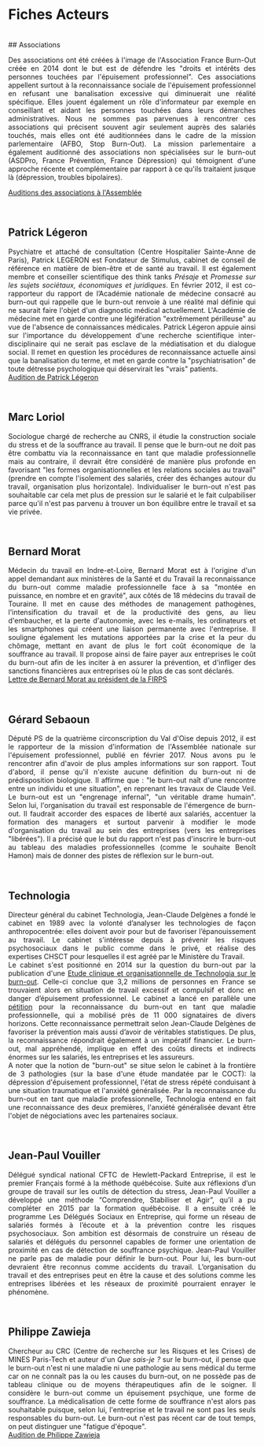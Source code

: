# Fiches Acteurs 

<br>
## Associations
<p align="justify">Des associations ont été créées à l'image de l'Association France Burn-Out créée en 2014 dont le but est de défendre les "droits et intérêts des personnes touchées par l'épuisement professionnel". Ces associations appellent surtout à la reconnaissance sociale de l'épuisement professionnel en refusant une banalisation excessive qui diminuerait une réalité spécifique. Elles jouent également un rôle d'informateur par exemple en conseillant et aidant les personnes touchées dans leurs démarches administratives. Nous ne sommes pas parvenues à rencontrer ces associations qui précisent souvent agir seulement auprès des salariés touchés, mais elles ont été auditionnées dans le cadre de la mission parlementaire (AFBO, Stop Burn-Out). La mission parlementaire a également auditionné des associations non spécialisées sur le burn-out (ASDPro, France Prévention, France Dépression) qui témoignent d'une approche récente et complémentaire par rapport à ce qu'ils traitaient jusque là (dépression, troubles bipolaires).</p>
<a href="http://videos.assemblee-nationale.fr/video.4143274_577e411737e43.syndrome-d-epuisement-professionnel--table-ronde-avec-des-associations--m-patrick-legeron-psychi-7-juillet-2016" target="_blank">Auditions des associations à l'Assemblée</a>
</p>
<br>

## Patrick Légeron
<p align="justify">Psychiatre et attaché de consultation (Centre Hospitalier Sainte-Anne de Paris), Patrick LEGERON est Fondateur de Stimulus, cabinet de conseil de référence en matière de bien-être et de santé au travail. Il est également membre et conseiller scientifique des think tanks <i>Présaje</i> et <i>Promesse sur les sujets sociétaux, économiques et juridiques</i>. En février 2012, il est co-rapporteur du rapport de l’Académie nationale de médecine consacré au burn-out qui rappelle que le burn-out renvoie à une réalité mal définie qui ne saurait faire l'objet d'un diagnostic médical actuellement. L'Académie de médecine met en garde contre une légifération "extrêmement périlleuse" au vue de l'absence de connaissances médicales. Patrick Légeron appuie ainsi sur l'importance du développement d'une recherche scientifique inter-disciplinaire qui ne serait pas esclave de la médiatisation et du dialogue social. Il remet en question les procédures de reconnaissance actuelle ainsi que la banalisation du terme, et met en garde contre la "psychiatrisation" de toute détresse psychologique qui déservirait les "vrais" patients.<br>
<a href="http://videos.assemblee-nationale.fr/video.4143274_577e411737e43.syndrome-d-epuisement-professionnel--table-ronde-avec-des-associations--m-patrick-legeron-psychi-7-juillet-2016" target="_blank">Audition de Patrick Légeron</a>
</p>
<br>

## Marc Loriol
<p align="justify">Sociologue chargé de recherche au CNRS, il étudie la construction sociale du stress et de la souffrance au travail. Il pense que le burn-out ne doit pas être combattu via la reconnaissance en tant que maladie professionnelle mais au contraire, il devrait être considéré de manière plus profonde en favorisant "les formes organisationnelles et les relations sociales au travail" (prendre en compte l'isolement des salariés, créer des échanges autour du travail, organisation plus horizontale). Individualiser le burn-out n'est pas souhaitable car cela met plus de pression sur le salarié et le fait culpabiliser parce qu'il n'est pas parvenu à trouver un bon équilibre entre le travail et sa vie privée. </p> 
<br>

## Bernard Morat 
<p align="justify">Médecin du travail en Indre-et-Loire, Bernard Morat est à l'origine d'un appel demandant aux ministères de la Santé et du Travail la reconnaissance du burn-out comme maladie professionnelle face à sa "montée en puissance, en nombre et en gravité", aux côtés de 18 médecins du travail de Touraine. Il met en cause des méthodes de management pathogènes, l'intensification du travail et de la productivité des gens, au lieu d'embaucher, et la perte d'autonomie, avec les e-mails, les ordinateurs et les smartphones qui créent une liaison permanente avec l'entreprise. Il souligne également les mutations apportées par la crise et la peur du chômage, mettant en avant de plus le fort coût économique de la souffrance au travail. Il propose ainsi de faire payer aux entreprises le coût du burn-out afin de les inciter à en assurer la prévention, et d'infliger des sanctions financières aux entreprises où le plus de cas sont déclarés.<br>
<a href="http://www.miroirsocial.com/actualite/13243/pourquoi-un-debat-sterile-dans-le-debat-utile-sur-la-prevention-de-l-epuisement-professionnel" target="_blank">Lettre de Bernard Morat au président de la FIRPS</a>
</p> 
<br>

## Gérard Sebaoun
<p align="justify">Député PS de la quatrième circonscription du Val d'Oise depuis 2012, il est le rapporteur de la mission d'information de l'Assemblée nationale sur l'épuisement professionnel, publié en février 2017. Nous avons pu le rencontrer afin d'avoir de plus amples informations sur son rapport. Tout d'abord, il pense qu'il n'existe aucune définition du burn-out ni de prédisposition biologique. Il affirme que : "le burn-out naît d'une rencontre entre un individu et une situation", en reprenant les travaux de Claude Veil. Le burn-out est un "engrenage infernal", "un véritable drame humain". Selon lui, l'organisation du travail est responsable de l'émergence de burn-out. Il faudrait accorder des espaces de liberté aux salariés,  accentuer la formation des managers et surtout parvenir à modifier le mode d'organisation du travail au sein des entreprises (vers les entreprises "libérées"). Il a précisé que le but du rapport n'est pas d'inscrire le burn-out au tableau des maladies professionnelles (comme le souhaite Benoît Hamon) mais de donner des pistes de réflexion sur le burn-out. </p>
<br>

## Technologia
<p align="justify">Directeur général du cabinet Technologia, Jean-Claude Delgènes a fondé le cabinet en 1989 avec la volonté d’analyser les technologies de façon anthropocentrée: elles doivent avoir pour but de favoriser l’épanouissement au travail. Le cabinet s'intéresse depuis à prévenir les risques psychosociaux dans le public comme dans le privé, et réalise des expertises CHSCT pour lesquelles il est agréé par le Ministère du Travail. <br>
Le cabinet s'est positionné en 2014 sur la question du burn-out par la publication d'une <a href="http://www.technologia.fr/blog/wp-content/uploads/2014/01/Burn-out-Etude-clinique-et-organisationnelle-janvier-2014.pdf" target="_blank">Etude clinique et organisationnelle de Technologia sur le burn-out</a>. Celle-ci conclue que 3,2 millions de personnes en France se trouvaient alors en situation de travail excessif et compulsif et donc en danger d’épuisement professionnel. Le cabinet a lancé en parallèle une <a href="http://www.appel-burnout.fr/" target="_blank">pétition</a> pour la reconnaissance du burn-out en tant que maladie professionnelle, qui a mobilisé près de 11 000 signataires de divers horizons. Cette reconnaissance permettrait selon Jean-Claude Delgènes de favoriser la prévention mais aussi d’avoir de véritables statistiques. De plus, la reconnaissance répondrait également à un impératif financier. Le burn-out, mal appréhendé, implique en effet des coûts directs et indirects énormes sur les salariés, les entreprises et les assureurs.<br>
A noter que la notion de "burn-out" se situe selon le cabinet à la frontière de 3 pathologies (sur la base d'une étude mandatée par le COCT): la dépression d'épuisement professionnel, l'état de stress répété conduisant à une situation traumatique et l'anxiété généralisée. Par la reconnaissance du burn-out en tant que maladie professionnelle, Technologia entend en fait une reconnaissance des deux premières, l'anxiété généralisée devant être l'objet de négociations avec les partenaires sociaux.
</p>
<br>

## Jean-Paul Vouiller
<p align="justify">Délégué syndical national CFTC de Hewlett-Packard Entreprise, il est le premier Français formé à la méthode québécoise. Suite aux réflexions d’un groupe de travail sur les outils de détection du stress, Jean-Paul Vouiller a développé une méthode “Comprendre, Stabiliser et Agir”, qu’il a pu compléter en 2015 par la formation québécoise. Il a ensuite créé le programme Les Délégués Sociaux en Entreprise, qui forme un réseau de salariés formés à l’écoute et à la prévention contre les risques psychosociaux. Son ambition est désormais de construire un réseau de salariés et délégués du personnel capables de former une orientation de proximité en cas de détection de souffrance psychique. Jean-Paul Vouiller ne parle pas de maladie pour définir le burn-out. Pour lui, les burn-out devraient être reconnus comme accidents du travail. L’organisation du travail et des entreprises peut en être la cause et des solutions comme les entreprises libérées et les réseaux de proximité pourraient enrayer le phénomène.</p>
<br>

## Philippe Zawieja
<p align="justify">Chercheur au CRC (Centre de recherche sur les Risques et les Crises) de MINES Paris-Tech et auteur d'un <i>Que sais-je ? </i> sur le burn-out, il pense que le burn-out n'est ni une maladie ni une pathologie au sens médical du terme car on ne connaît pas la ou les causes du burn-out, on ne possède pas de tableau clinique ou de moyens thérapeutiques afin de le soigner. Il considère le burn-out comme un épuisement psychique, une forme de souffrance. La médicalisation de cette forme de souffrance n'est alors pas souhaitable puisque, selon lui, l'entreprise et le travail ne sont pas les seuls responsables du burn-out. Le burn-out n'est pas récent car de tout temps, on peut distinguer une "fatigue d'époque".<br>
<a href="http://videos.assemblee-nationale.fr/video.4175141_5790b6eb0900d.syndrome-d-epuisement-professionnel--m-philippe-zawieja-chercheur--21-juillet-2016" target="_blank">Audition de Philippe Zawieja</a>
</p>   


